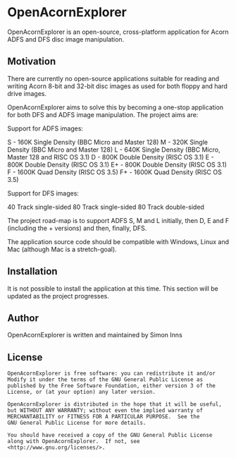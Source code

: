# OpenAcornExplorer

OpenAcornExplorer is an open-source, cross-platform application for Acorn ADFS and DFS disc image manipulation.

## Motivation

There are currently no open-source applications suitable for reading and writing Acorn 8-bit and 32-bit disc images as used for both floppy and hard drive images.

OpenAcornExplorer aims to solve this by becoming a one-stop application for both DFS and ADFS image manipulation.  The project aims are:

Support for ADFS images:

S  -  160K Single Density (BBC Micro and Master 128)
M  -  320K Single Density (BBC Micro and Master 128)
L  -  640K Single Density (BBC Micro, Master 128 and RISC OS 3.1)
D  -  800K Double Density (RISC OS 3.1)
E  -  800K Double Density (RISC OS 3.1)
E+ -  800K Double Density (RISC OS 3.1)
F  - 1600K Quad Density (RISC OS 3.5)
F+ - 1600K Quad Density (RISC OS 3.5)

Support for DFS images:

40 Track single-sided
80 Track single-sided
80 Track double-sided

The project road-map is to support ADFS S, M and L initially, then D, E and F (including the + versions) and then, finally, DFS.

The application source code should be compatible with Windows, Linux and Mac (although Mac is a stretch-goal).

## Installation

It is not possible to install the application at this time.  This section will be updated as the project progresses.

## Author

OpenAcornExplorer is written and maintained by Simon Inns

## License

    OpenAcornExplorer is free software: you can redistribute it and/or
    Modify it under the terms of the GNU General Public License as
    published by the Free Software Foundation, either version 3 of the
    License, or (at your option) any later version.

    OpenAcornExplorer is distributed in the hope that it will be useful,
    but WITHOUT ANY WARRANTY; without even the implied warranty of
    MERCHANTABILITY or FITNESS FOR A PARTICULAR PURPOSE.  See the
    GNU General Public License for more details.

    You should have received a copy of the GNU General Public License
    along with OpenAcornExplorer.  If not, see
    <http://www.gnu.org/licenses/>.


